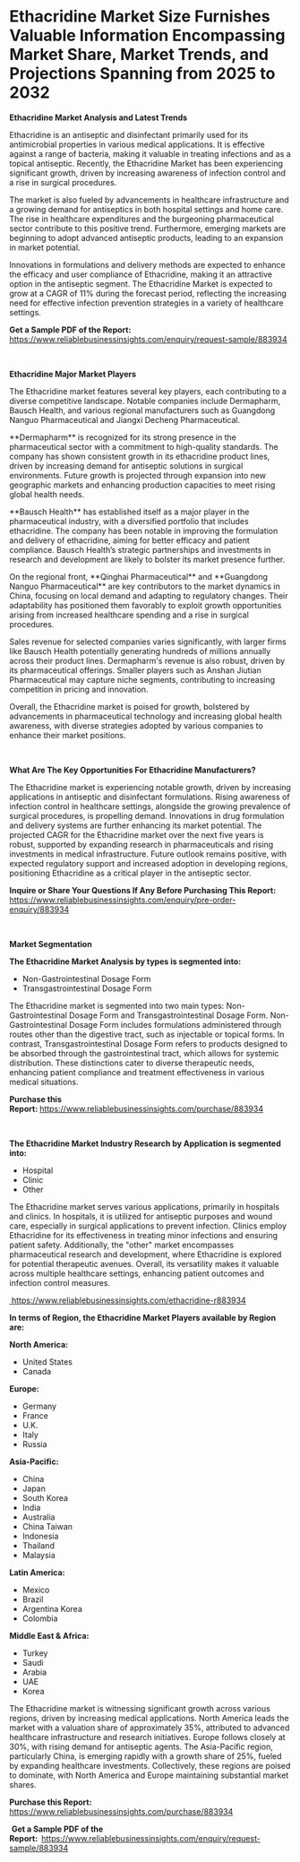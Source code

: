<p><h1>Ethacridine Market Size Furnishes Valuable Information Encompassing Market Share, Market Trends, and Projections Spanning from 2025 to 2032</h1></p><p><strong>Ethacridine Market Analysis and Latest Trends</strong></p>
<p><p>Ethacridine is an antiseptic and disinfectant primarily used for its antimicrobial properties in various medical applications. It is effective against a range of bacteria, making it valuable in treating infections and as a topical antiseptic. Recently, the Ethacridine Market has been experiencing significant growth, driven by increasing awareness of infection control and a rise in surgical procedures. </p><p>The market is also fueled by advancements in healthcare infrastructure and a growing demand for antiseptics in both hospital settings and home care. The rise in healthcare expenditures and the burgeoning pharmaceutical sector contribute to this positive trend. Furthermore, emerging markets are beginning to adopt advanced antiseptic products, leading to an expansion in market potential. </p><p>Innovations in formulations and delivery methods are expected to enhance the efficacy and user compliance of Ethacridine, making it an attractive option in the antiseptic segment. The Ethacridine Market is expected to grow at a CAGR of 11% during the forecast period, reflecting the increasing need for effective infection prevention strategies in a variety of healthcare settings.</p></p>
<p><strong>Get a Sample PDF of the Report:&nbsp;</strong> <a href="https://www.reliablebusinessinsights.com/enquiry/request-sample/883934?utm_campaign=3603&utm_medium=2&utm_source=Github&utm_content=ia&utm_term=19042025&utm_id=ethacridine">https://www.reliablebusinessinsights.com/enquiry/request-sample/883934</a></p>
<p>&nbsp;</p>
<p><strong>Ethacridine Major Market Players</strong></p>
<p><p>The Ethacridine market features several key players, each contributing to a diverse competitive landscape. Notable companies include Dermapharm, Bausch Health, and various regional manufacturers such as Guangdong Nanguo Pharmaceutical and Jiangxi Decheng Pharmaceutical.</p><p>**Dermapharm** is recognized for its strong presence in the pharmaceutical sector with a commitment to high-quality standards. The company has shown consistent growth in its ethacridine product lines, driven by increasing demand for antiseptic solutions in surgical environments. Future growth is projected through expansion into new geographic markets and enhancing production capacities to meet rising global health needs.</p><p>**Bausch Health** has established itself as a major player in the pharmaceutical industry, with a diversified portfolio that includes ethacridine. The company has been notable in improving the formulation and delivery of ethacridine, aiming for better efficacy and patient compliance. Bausch Health’s strategic partnerships and investments in research and development are likely to bolster its market presence further.</p><p>On the regional front, **Qinghai Pharmaceutical** and **Guangdong Nanguo Pharmaceutical** are key contributors to the market dynamics in China, focusing on local demand and adapting to regulatory changes. Their adaptability has positioned them favorably to exploit growth opportunities arising from increased healthcare spending and a rise in surgical procedures.</p><p>Sales revenue for selected companies varies significantly, with larger firms like Bausch Health potentially generating hundreds of millions annually across their product lines. Dermapharm's revenue is also robust, driven by its pharmaceutical offerings. Smaller players such as Anshan Jiutian Pharmaceutical may capture niche segments, contributing to increasing competition in pricing and innovation.</p><p>Overall, the Ethacridine market is poised for growth, bolstered by advancements in pharmaceutical technology and increasing global health awareness, with diverse strategies adopted by various companies to enhance their market positions.</p></p>
<p>&nbsp;</p>
<p><strong>What Are The Key Opportunities For Ethacridine Manufacturers?</strong></p>
<p><p>The Ethacridine market is experiencing notable growth, driven by increasing applications in antiseptic and disinfectant formulations. Rising awareness of infection control in healthcare settings, alongside the growing prevalence of surgical procedures, is propelling demand. Innovations in drug formulation and delivery systems are further enhancing its market potential. The projected CAGR for the Ethacridine market over the next five years is robust, supported by expanding research in pharmaceuticals and rising investments in medical infrastructure. Future outlook remains positive, with expected regulatory support and increased adoption in developing regions, positioning Ethacridine as a critical player in the antiseptic sector.</p></p>
<p><strong>Inquire or Share Your Questions If Any Before Purchasing This Report:</strong> <a href="https://www.reliablebusinessinsights.com/enquiry/pre-order-enquiry/883934?utm_campaign=3603&utm_medium=2&utm_source=Github&utm_content=ia&utm_term=19042025&utm_id=ethacridine">https://www.reliablebusinessinsights.com/enquiry/pre-order-enquiry/883934</a></p>
<p>&nbsp;</p>
<p><strong>Market Segmentation</strong></p>
<p><strong>The Ethacridine Market Analysis by types is segmented into:</strong></p>
<p><ul><li>Non-Gastrointestinal Dosage Form</li><li>Transgastrointestinal Dosage Form</li></ul></p>
<p><p>The Ethacridine market is segmented into two main types: Non-Gastrointestinal Dosage Form and Transgastrointestinal Dosage Form. Non-Gastrointestinal Dosage Form includes formulations administered through routes other than the digestive tract, such as injectable or topical forms. In contrast, Transgastrointestinal Dosage Form refers to products designed to be absorbed through the gastrointestinal tract, which allows for systemic distribution. These distinctions cater to diverse therapeutic needs, enhancing patient compliance and treatment effectiveness in various medical situations.</p></p>
<p><strong>Purchase this Report:&nbsp;</strong><a href="https://www.reliablebusinessinsights.com/purchase/883934?utm_campaign=3603&utm_medium=2&utm_source=Github&utm_content=ia&utm_term=19042025&utm_id=ethacridine">https://www.reliablebusinessinsights.com/purchase/883934</a></p>
<p>&nbsp;</p>
<p><strong>The Ethacridine Market Industry Research by Application is segmented into:</strong></p>
<p><ul><li>Hospital</li><li>Clinic</li><li>Other</li></ul></p>
<p><p>The Ethacridine market serves various applications, primarily in hospitals and clinics. In hospitals, it is utilized for antiseptic purposes and wound care, especially in surgical applications to prevent infection. Clinics employ Ethacridine for its effectiveness in treating minor infections and ensuring patient safety. Additionally, the "other" market encompasses pharmaceutical research and development, where Ethacridine is explored for potential therapeutic avenues. Overall, its versatility makes it valuable across multiple healthcare settings, enhancing patient outcomes and infection control measures.</p></p>
<p><a href="https://www.reliablebusinessinsights.com/ethacridine-r883934?utm_campaign=3603&utm_medium=2&utm_source=Github&utm_content=ia&utm_term=19042025&utm_id=ethacridine">&nbsp;https://www.reliablebusinessinsights.com/ethacridine-r883934</a></p>
<p><strong>In terms of Region, the Ethacridine Market Players available by Region are:</strong></p>
<p>
    <p> <strong> North America: </strong>
        <ul>
            <li>United States</li>
            <li>Canada</li>
        </ul>
        </p> 
    <p> <strong> Europe: </strong>
        <ul>
            <li>Germany</li>
            <li>France</li>
            <li>U.K.</li>
            <li>Italy</li>
            <li>Russia</li>
        </ul>
        </p> 
    <p> <strong> Asia-Pacific: </strong>
        <ul>
            <li>China</li>
            <li>Japan</li>
            <li>South Korea</li>
            <li>India</li>
            <li>Australia</li>
            <li>China Taiwan</li>
            <li>Indonesia</li>
            <li>Thailand</li>
            <li>Malaysia</li>
        </ul>
        </p> 
    <p> <strong> Latin America: </strong>
        <ul>
            <li>Mexico</li>
            <li>Brazil</li>
            <li>Argentina Korea</li>
            <li>Colombia</li>
        </ul>
        </p> 
    <p> <strong> Middle East & Africa: </strong>
        <ul>
            <li>Turkey</li>
            <li>Saudi</li>
            <li>Arabia</li>
            <li>UAE</li>
            <li>Korea</li>
        </ul>
    </p>
    </p>
<p><p>The Ethacridine market is witnessing significant growth across various regions, driven by increasing medical applications. North America leads the market with a valuation share of approximately 35%, attributed to advanced healthcare infrastructure and research initiatives. Europe follows closely at 30%, with rising demand for antiseptic agents. The Asia-Pacific region, particularly China, is emerging rapidly with a growth share of 25%, fueled by expanding healthcare investments. Collectively, these regions are poised to dominate, with North America and Europe maintaining substantial market shares.</p></p>
<p><strong>Purchase this Report: </strong><a href="https://www.reliablebusinessinsights.com/purchase/883934?utm_campaign=3603&utm_medium=2&utm_source=Github&utm_content=ia&utm_term=19042025&utm_id=ethacridine">https://www.reliablebusinessinsights.com/purchase/883934</a></p>
<p>&nbsp;<strong>Get a Sample PDF of the Report:&nbsp;&nbsp;</strong><a href="https://www.reliablebusinessinsights.com/enquiry/request-sample/883934?utm_campaign=3603&utm_medium=2&utm_source=Github&utm_content=ia&utm_term=19042025&utm_id=ethacridine">https://www.reliablebusinessinsights.com/enquiry/request-sample/883934</a></p>
<p><strong></strong></p>
<p><p></p><p></p><p></p></p>